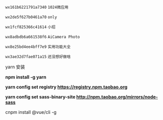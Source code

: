 `wx161b6221791a7340` `1024微应用`

`wx2de5f627b0461a70` `only` 

`wx1fcf825366c41614` `小招`

`wx8adbdb6a661538f6` `AiCamera Photo`

`wx8e25bd4ee4bff7e9` `实用功能大全`

`wx3ae32d7fae071a15` `还没想好做啥`

yarn 安装 

**npm install -g yarn**

**yarn config set registry https://registry.npm.taobao.org**

**yarn config set sass-binary-site http://npm.taobao.org/mirrors/node-sass**

cnpm install @vue/cli -g 

